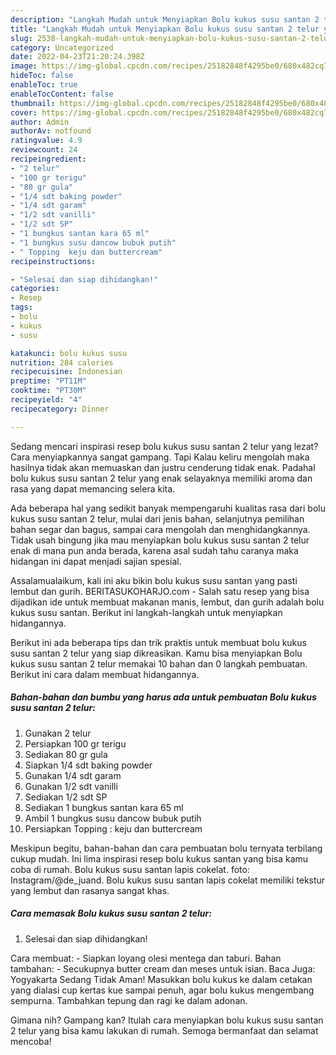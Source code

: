 ```yaml
---
description: "Langkah Mudah untuk Menyiapkan Bolu kukus susu santan 2 telur yang Enak, Buat Buka Puasa Menggugah Selera"
title: "Langkah Mudah untuk Menyiapkan Bolu kukus susu santan 2 telur yang Enak, Buat Buka Puasa Menggugah Selera"
slug: 2538-langkah-mudah-untuk-menyiapkan-bolu-kukus-susu-santan-2-telur-yang-enak-buat-buka-puasa-menggugah-selera
category: Uncategorized
date: 2022-04-23T21:20:24.398Z
image: https://img-global.cpcdn.com/recipes/25182848f4295be0/680x482cq70/bolu-kukus-susu-santan-2-telur-foto-resep-utama.jpg
hideToc: false
enableToc: true
enableTocContent: false
thumbnail: https://img-global.cpcdn.com/recipes/25182848f4295be0/680x482cq70/bolu-kukus-susu-santan-2-telur-foto-resep-utama.jpg
cover: https://img-global.cpcdn.com/recipes/25182848f4295be0/680x482cq70/bolu-kukus-susu-santan-2-telur-foto-resep-utama.jpg
author: Admin
authorAv: notfound
ratingvalue: 4.9
reviewcount: 24
recipeingredient:
- "2 telur"
- "100 gr terigu"
- "80 gr gula"
- "1/4 sdt baking powder"
- "1/4 sdt garam"
- "1/2 sdt vanilli"
- "1/2 sdt SP"
- "1 bungkus santan kara 65 ml"
- "1 bungkus susu dancow bubuk putih"
- " Topping  keju dan buttercream"
recipeinstructions:

- "Selesai dan siap dihidangkan!"
categories:
- Resep
tags:
- bolu
- kukus
- susu

katakunci: bolu kukus susu 
nutrition: 284 calories
recipecuisine: Indonesian
preptime: "PT11M"
cooktime: "PT30M"
recipeyield: "4"
recipecategory: Dinner

---
```



Sedang mencari inspirasi resep bolu kukus susu santan 2 telur yang lezat? Cara menyiapkannya sangat gampang. Tapi Kalau keliru mengolah maka hasilnya tidak akan memuaskan dan justru cenderung tidak enak. Padahal bolu kukus susu santan 2 telur yang enak selayaknya memiliki aroma dan rasa yang dapat memancing selera kita.


Ada beberapa hal yang sedikit banyak mempengaruhi kualitas rasa dari bolu kukus susu santan 2 telur, mulai dari jenis bahan, selanjutnya pemilihan bahan segar dan bagus, sampai cara mengolah dan menghidangkannya. Tidak usah bingung jika mau menyiapkan bolu kukus susu santan 2 telur enak di mana pun anda berada, karena asal sudah tahu caranya maka hidangan ini dapat menjadi sajian spesial.

Assalamualaikum, kali ini aku bikin bolu kukus susu santan yang pasti lembut dan gurih. BERITASUKOHARJO.com - Salah satu resep yang bisa dijadikan ide untuk membuat makanan manis, lembut, dan gurih adalah bolu kukus susu santan. Berikut ini langkah-langkah untuk menyiapkan hidangannya.


Berikut ini ada beberapa tips dan trik praktis untuk membuat bolu kukus susu santan 2 telur yang siap dikreasikan. Kamu bisa menyiapkan Bolu kukus susu santan 2 telur memakai 10 bahan dan 0 langkah pembuatan. Berikut ini cara dalam membuat hidangannya.

<!--inarticleads1-->

##### Bahan-bahan dan bumbu yang harus ada untuk pembuatan Bolu kukus susu santan 2 telur:

1. Gunakan 2 telur
1. Persiapkan 100 gr terigu
1. Sediakan 80 gr gula
1. Siapkan 1/4 sdt baking powder
1. Gunakan 1/4 sdt garam
1. Gunakan 1/2 sdt vanilli
1. Sediakan 1/2 sdt SP
1. Sediakan 1 bungkus santan kara 65 ml
1. Ambil 1 bungkus susu dancow bubuk putih
1. Persiapkan  Topping : keju dan buttercream


Meskipun begitu, bahan-bahan dan cara pembuatan bolu ternyata terbilang cukup mudah. Ini lima inspirasi resep bolu kukus santan yang bisa kamu coba di rumah. Bolu kukus susu santan lapis cokelat. foto: Instagram/@de_juand. Bolu kukus susu santan lapis cokelat memiliki tekstur yang lembut dan rasanya sangat khas. 

<!--inarticleads2-->

##### Cara memasak Bolu kukus susu santan 2 telur:


1. Selesai dan siap dihidangkan!

Cara membuat: - Siapkan loyang olesi mentega dan taburi. Bahan tambahan: - Secukupnya butter cream dan meses untuk isian. Baca Juga: Yogyakarta Sedang Tidak Aman! Masukkan bolu kukus ke dalam cetakan yang dialasi cup kertas kue sampai penuh, agar bolu kukus mengembang sempurna. Tambahkan tepung dan ragi ke dalam adonan. 

Gimana nih? Gampang kan? Itulah cara menyiapkan bolu kukus susu santan 2 telur yang bisa kamu lakukan di rumah. Semoga bermanfaat dan selamat mencoba!
